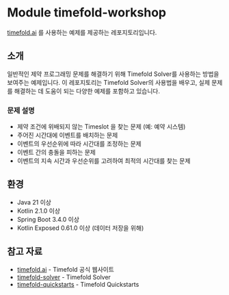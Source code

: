 # Module timefold-workshop

[timefold.ai](https://timefold.ai/) 를 사용하는 예제를 제공하는 레포지토리입니다.

## 소개

일반적인 제약 프로그래밍 문제를 해결하기 위해 Timefold Solver를 사용하는 방법을 보여주는 예제입니다. 이 레포지토리는 Timefold Solver의 사용법을 배우고, 실제 문제를 해결하는 데 도움이 되는 다양한 예제를 포함하고 있습니다.

### 문제 설명

- 제약 조건에 위배되지 않는 Timeslot 을 찾는 문제 (예: 예약 시스템)
- 주어진 시간대에 이벤트를 배치하는 문제
- 이벤트의 우선순위에 따라 시간대를 조정하는 문제
- 이벤트 간의 충돌을 피하는 문제
- 이벤트의 지속 시간과 우선순위를 고려하여 최적의 시간대를 찾는 문제

## 환경

- Java 21 이상
- Kotlin 2.1.0 이상
- Spring Boot 3.4.0 이상
- Kotlin Exposed 0.61.0 이상 (데이터 저장을 위해)

## 참고 자료

- [timefold.ai](https://timefold.ai/) - Timefold 공식 웹사이트
- [timefold-solver](https://github.com/TimefoldAI/timefold-solver) - Timefold Solver
- [timefold-quickstarts](https://github.com/TimefoldAI/timefold-quickstarts) - Timefold Quickstarts
